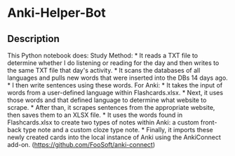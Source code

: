 # Anki-Helper-Bot

## Description
This Python notebook does:
    Study Method:
        * It reads a TXT file to determine whether I do listening or reading for the day and then writes to the same TXT file that day's activity.
        * It scans the databases of all languages and pulls new words that were inserted into the DBs 14 days ago.
            * I then write sentences using these words.
    For Anki:
        * It takes the input of words from a user-defined language within Flashcards.xlsx.
        * Next, it uses those words and that defined language to determine what website to scrape.
        * After than, it scrapes sentences from the appropriate website, then saves them to an XLSX file.
        * It uses the words found in Flashcards.xlsx to create two types of notes within Anki: a custom front-back type note and a custom cloze type note.
        * Finally, it imports these newly created cards into the local instance of Anki using the AnkiConnect add-on. (https://github.com/FooSoft/anki-connect)
  
